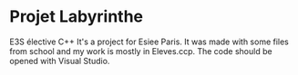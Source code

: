 # Projet Labyrinthe
 E3S élective C++
 It's a project for Esiee Paris. It was made with some files from school and my work is mostly in Eleves.ccp.
 The code should be opened with Visual Studio.
